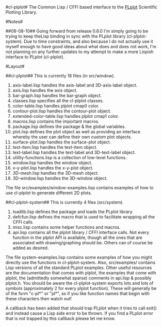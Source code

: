 #cl-plplot#
The Common Lisp / CFFI based interface to the [PLplot](http://common-lisp.net/project/cl-plplot/) Scientific Plotting Library.

#Notes#

##08-08-10##
Going forward from release 0.6.0 I'm simply going to be trying to keep theLisp binding in sync with the PLplot library (cl-plplot-system). Due to time constraints, and also because I do not actually use it myself enough to have good ideas about what does and does not work, I'm not planning on any further updates to my attempt to make a more Lispish interface to PLplot (cl-plplot).

#Layout#

##cl-plplot##
This is currently 18 files (in src/window).
1. axis-label.lisp handles the axis-label and 3D-axis-label object.
2. axis.lisp handles the axis object.
3. bar-graph.lisp handles the bar-graph object.
4. classes.lisp specifies all the cl-plplot classes.
5. color-table.lisp handles plplot cmap0 color.
6. contour-plot.lisp handles the contour-plot object.
7. extended-color-table.lisp handles plplot cmap1 color.
8. macros.lisp contains the important macros.
9. package.lisp defines the package & the global variables.
10. plot.lisp defines the plot object as well as providing an interface whereby the user can define their own custom plot objects.
11. surface-plot.lisp handles the surface-plot object.
12. text-item.lisp handles the text-item object.
13. text-label.lisp handles the text-label and 3D-text-label object.
14. utility-functions.lisp is a collection of low-level functions.
15. window.lisp handles the window object.
16. x-y-plot.lisp handles the x-y-plot object.
17. 3D-mesh.lisp handles the 3D-mesh object.
18. 3D-window.lisp handles the 3D-window object.
 
The file src/examples/window-examples.lisp contains examples of how to use 
cl-plplot to generate different 2D plots.


##cl-plplot-system##
This is currently 4 files (src/system).
1. loadlib.lisp defines the package and loads the PLplot library.
2. defcfun.lisp defines the macro that is used to facilitate wrapping all the CFFI calls.
3. misc.lisp contains some helper functions and macros.
4. api.lisp contains all the plplot library / CFFI interface calls. Not every function in the plplot API is available, though all the ones that are associated with drawing/graphing should be. Others can of course be added as desired.

The file system-examples.lisp contains some examples of how you might directly use the functions in cl-plplot-system. Also, src/examples/ contains Lisp versions of all the standard PLplot examples. Other useful resources are the documentation that comes with plplot, the examples that come with plplot, the (admittedly somewhat sparse) comments in api.lisp & possibly plplot.h. You 
should be aware the cl-plplot-system exports lots and lots of symbols (approximately 2 for every plplot function). These will generally be of the form "c-pl*" or "pl*", so if you like function names that begin with these characters then watch out! 

A callback has been added that should trap PLplot when it tries to call exit() and instead cause a Lisp side error to be thrown. If you find a PLplot error that is not trapped by this callback please let me know.

